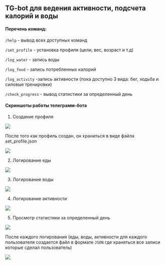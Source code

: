 ## TG-bot для ведения активности, подсчета калорий и воды

#### Перечень команд:

`/help` - вывод всех доступных команд

`/set_profile` - установка профиля (цели, вес, возраст и т.д)

`/log_water` - запись воды

`/log_food` - запись потребленных калорий

`/log_activity` -запись активности (пока доступно 3 вида: бег, ходьба и силовые тренировки)

`/check_progress` - вывод статистики за определенный день


#### Скриншоты работы телеграмм-бота
1. Создание профиля

![](images/set_profile.png)

После того как профиль создан, он храниться в виде файла  set_profile.json

![](images/example_set_profile.png)


2. Логирование еды

![](images/log_food.png)

3. Логирование воды 

![](images/log_water.png)

4. Логирование активности

![](images/log_activity.png)

5. Просмотр статистики за определенный день

![](images/check_progress.png)

После каждого логирования (еды, воды, активности для каждого пользователя создается файл в формате `JSON` где храняться все записи которые сделал пользователь)

![](images/example_profile.png)
